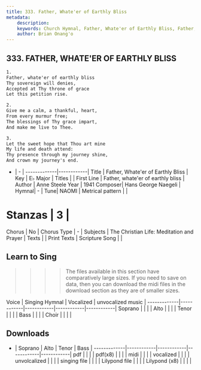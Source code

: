 ```yaml
---
title: 333. Father, Whate'er of Earthly Bliss
metadata:
    description: 
    keywords: Church Hymnal, Father, Whate'er of Earthly Bliss, Father, whate'er of earthly bliss, 
    author: Brian Onang'o
---
```



## 333. FATHER, WHATE'ER OF EARTHLY BLISS

```txt
1.
Father, whate'er of earthly bliss 
Thy sovereign will denies, 
Accepted at Thy throne of grace 
Let this petition rise. 

2.
Give me a calm, a thankful, heart, 
From every murmur free; 
The blessings of Thy grace impart, 
And make me live to Thee. 

3.
Let the sweet hope that Thou art mine 
My life and death attend: 
Thy presence through my journey shine, 
And crown my journey's end.
```

- |   -  |
-------------|------------|
Title | Father, Whate'er of Earthly Bliss |
Key | E♭ Major |
Titles |  |
First Line | Father, whate'er of earthly bliss |
Author | Anne Steele
Year | 1941
Composer| Hans George Naegeli |
Hymnal|  - |
Tune| NAOMI |
Metrical pattern | |
# Stanzas | 3 |
Chorus | No |
Chorus Type | - |
Subjects | The Christian Life: Meditation and Prayer |
Texts |  |
Print Texts | 
Scripture Song |  |
  
## Learn to Sing

>>>> The files available in this section have comparatively large sizes. If you need to save on data, then you can download the midi files in the download section as they are of smaller sizes.

Voice |  Singing Hymnal | Vocalized | unvocalized music |
-------------|------------|------------|------------|------------|
Soprano | | | |
Alto | | | |
Tenor | | | |
Bass | | | |
Choir | | | |

## Downloads

- |  Soprano | Alto | Tenor | Bass |
-------------|------------|------------|------------|------------|
pdf | | | |
pdf(x8) | | | |
midi | | | |
vocalized | | | |
unvolcalized | | | |
singing file | | | |
Lilypond file | | | |
Lilypond (x8) | | | |
  
